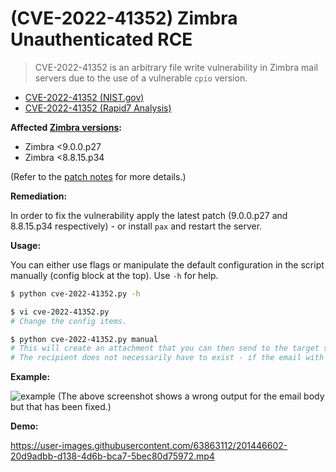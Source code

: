 # (CVE-2022-41352) Zimbra Unauthenticated RCE

> CVE-2022-41352 is an arbitrary file write vulnerability in Zimbra mail servers due to the use of a vulnerable `cpio` version.

- [CVE-2022-41352 (NIST.gov)](https://nvd.nist.gov/vuln/detail/CVE-2022-41352)
- [CVE-2022-41352 (Rapid7 Analysis)](https://attackerkb.com/topics/1DDTvUNFzH/cve-2022-41352/rapid7-analysis)

**Affected [Zimbra versions](https://wiki.zimbra.com/wiki/Zimbra_Releases):**
- Zimbra <9.0.0.p27
- Zimbra <8.8.15.p34

(Refer to the [patch notes](https://wiki.zimbra.com/wiki/Zimbra_Security_Advisories) for more details.)

**Remediation:**

In order to fix the vulnerability apply the latest patch (9.0.0.p27 and 8.8.15.p34 respectively) - or install `pax` and restart the server.

**Usage:**

You can either use flags or manipulate the default configuration in the script manually (config block at the top).
Use `-h` for help.
```bash
$ python cve-2022-41352.py -h

$ vi cve-2022-41352.py
# Change the config items.

$ python cve-2022-41352.py manual
# This will create an attachment that you can then send to the target server.
# The recipient does not necessarily have to exist - if the email with the attachment is parsed by the server the arbitrary file write in cpio will be triggered.
```

**Example:**

![example](https://user-images.githubusercontent.com/63863112/201727401-76a05e0c-d55d-4752-966f-49f2301113f1.png)
(The above screenshot shows a wrong output for the email body but that has been fixed.)

**Demo:**

https://user-images.githubusercontent.com/63863112/201446602-20d9adbb-d138-4d6b-bca7-5bec80d75972.mp4
